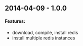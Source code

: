 ## 2014-04-09 - 1.0.0

#### Features:

- download, compile, install redis
- install multiple redis instances

